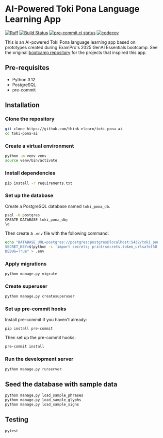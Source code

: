 # AI-Powered Toki Pona Language Learning App

[![Ruff](https://img.shields.io/endpoint?url=https://raw.githubusercontent.com/astral-sh/ruff/main/assets/badge/v2.json)](https://github.com/astral-sh/ruff)
[![Build Status](https://github.com/think-elearn/toki-pona-ai/actions/workflows/ci.yml/badge.svg)](https://github.com/think-elearn/toki-pona-ai/actions)
[![pre-commit.ci status](https://results.pre-commit.ci/badge/github/think-elearn/toki-pona-ai/main.svg)](https://results.pre-commit.ci/latest/github/think-elearn/toki-pona-ai/main)
[![codecov](https://codecov.io/gh/think-elearn/toki-pona-ai/branch/main/graph/badge.svg)](https://codecov.io/gh/think-elearn/toki-pona-ai)

This is an AI-powered Toki Pona language learning app based on prototypes created during ExamPro's 2025 GenAI Essentials bootcamp. See the original [bootcamp repository](https://github.com/dr-rompecabezas/free-genai-bootcamp-2025) for the projects that inspired this app.

## Pre-requisites

- Python 3.12
- PostgreSQL
- pre-commit

## Installation

### Clone the repository

```bash
git clone https://github.com/think-elearn/toki-pona-ai
cd toki-pona-ai
```

### Create a virtual environment

```bash
python -m venv venv
source venv/bin/activate
```

### Install dependencies

```bash
pip install -r requirements.txt
```

### Set up the database

Create a PostgreSQL database named `toki_pona_db`.

```bash
psql -U postgres
CREATE DATABASE toki_pona_db;
\q
```

Then create a `.env` file with the following command:

```bash
echo "DATABASE_URL=postgres://postgres:postgres@localhost:5432/toki_pona_db
SECRET_KEY=$(python -c 'import secrets; print(secrets.token_urlsafe(50))')
DEBUG=True" > .env
```

### Apply migrations

```bash
python manage.py migrate
```

### Create superuser

```bash
python manage.py createsuperuser
```

### Set up pre-commit hooks

Install pre-commit if you haven't already:

```bash
pip install pre-commit
```

Then set up the pre-commit hooks:

```bash
pre-commit install
```

### Run the development server

```bash
python manage.py runserver
```

## Seed the database with sample data

```bash
python manage.py load_sample_phrases
python manage.py load_sample_glyphs
python manage.py load_sample_signs
```

## Testing

```bash
pytest
```
